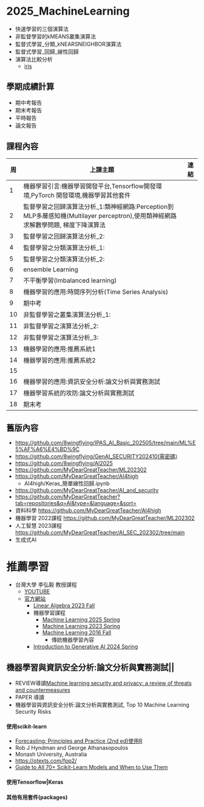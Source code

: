 # 2025_MachineLearning
- 快速學習的三個演算法
- 非監督學習的kMEANS叢集演算法
- 監督式學習_分類_kNEARSNEIGHBOR演算法
- 監督式學習_回歸_線性回歸
- 演算法比較分析
  - [iris](iris.md) 

## 學期成績計算
- 期中考報告
- 期末考報告
- 平時報告
- 論文報告

## 課程內容
|周|上課主題|連結|
|---- | --------| ------|
| 1	| 機器學習引言:機器學習開發平台,Tensorflow開發環境,PyTorch 開發環境,機器學習其他套件||
| 2	| 監督學習之回歸演算法分析_1:類神經網路:Perception到MLP多層感知機(Multilayer perceptron),使用類神經網路求解數學問題, 梯度下降演算法||
| 3	| 監督學習之回歸演算法分析_2:||
| 4	| 監督學習之分類演算法分析_1:||
| 5	| 監督學習之分類演算法分析_2:||
| 6	| ensemble Learning||
| 7	| 不平衡學習(Imbalanced learning)||
| 8	| 機器學習的應用:時間序列分析(Time Series Analysis)||
|  9| 	期中考||
| 10	| 非監督學習之叢集演算法分析_1:||
| 11	| 非監督學習之演算法分析_2:||
| 12	| 非監督學習之演算法分析_3:||
| 13	| 機器學習的應用:推薦系統1||
| 14	| 機器學習的應用:推薦系統2||
| 15  | 	||
| 16	| 機器學習的應用:資訊安全分析:論文分析與實務測試||
| 17	| 機器學習系統的攻防:論文分析與實務測試||
| 18	| 期末考||

## 舊版內容
- https://github.com/8wingflying/IPAS_AI_Basic_202505/tree/main/ML%E5%AF%A6%E4%BD%9C
- https://github.com/8wingflying/GenAI_SECURITY202410(需密碼)
- https://github.com/8wingflying/AI2025
- https://github.com/MyDearGreatTeacher/ML202302
- https://github.com/MyDearGreatTeacher/AI4high
  - AI4high/Keras_簡單線性回歸.ipynb 
- https://github.com/MyDearGreatTeacher/AI_and_security
- https://github.com/MyDearGreatTeacher?tab=repositories&q=AI&type=&language=&sort=
- 資料科學  https://github.com/MyDearGreatTeacher/AI4high 
- 機器學習  2022課程 https://github.com/MyDearGreatTeacher/ML202302 
- 人工智慧   2023課程 https://github.com/MyDearGreatTeacher/AI_SEC_202302/tree/main 
- 生成式AI 

# 推薦學習
- 台灣大學 李弘毅 教授課程
  - [YOUTUBE](https://www.youtube.com/channel/UC2ggjtuuWvxrHHHiaDH1dlQ) 
  - [官方網站](https://speech.ee.ntu.edu.tw/~hylee/index.php)
    - [Linear Algebra 2023 Fall](https://eric-lam.com/LA_2023_fall/2023-fall.html)
    - 機器學習課程
      - [Machine Learning 2025 Spring](https://speech.ee.ntu.edu.tw/~hylee/ml/2025-spring.php)
      - [Machine Learning 2023 Spring](https://speech.ee.ntu.edu.tw/~hylee/ml/2023-spring.php)
      - [Machine Learning 2016 Fall](https://speech.ee.ntu.edu.tw/~hylee/ml/2016-fall.php)
        - 傳統機器學習內容 
    - [Introduction to Generative AI 2024 Spring](https://speech.ee.ntu.edu.tw/~hylee/genai/2024-spring.php)


## 機器學習與資訊安全分析:論文分析與實務測試||
  - REVIEW導讀[Machine learning security and privacy: a review of threats and countermeasures](https://jis-eurasipjournals.springeropen.com/articles/10.1186/s13635-024-00158-3)
  - PAPER 導讀
  - 機器學習與資訊安全分析:論文分析與實務測試, Top 10 Machine Learning Security Risks

#### 使用scikit-learn
- [Forecasting: Principles and Practice (2nd ed)使用R ]()
- Rob J Hyndman and George Athanasopoulos
- Monash University, Australia
- https://otexts.com/fpp2/
- [Guide to All 70+ Scikit-Learn Models and When to Use Them](Scikit-Learn_Models.md)
#### 使用Tensorflow|Keras 
#### 其他有用套件(packages)
